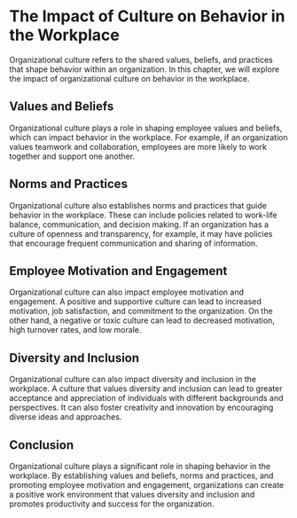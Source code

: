 The Impact of Culture on Behavior in the Workplace
=================================================================================================

Organizational culture refers to the shared values, beliefs, and practices that shape behavior within an organization. In this chapter, we will explore the impact of organizational culture on behavior in the workplace.

Values and Beliefs
------------------

Organizational culture plays a role in shaping employee values and beliefs, which can impact behavior in the workplace. For example, if an organization values teamwork and collaboration, employees are more likely to work together and support one another.

Norms and Practices
-------------------

Organizational culture also establishes norms and practices that guide behavior in the workplace. These can include policies related to work-life balance, communication, and decision making. If an organization has a culture of openness and transparency, for example, it may have policies that encourage frequent communication and sharing of information.

Employee Motivation and Engagement
----------------------------------

Organizational culture can also impact employee motivation and engagement. A positive and supportive culture can lead to increased motivation, job satisfaction, and commitment to the organization. On the other hand, a negative or toxic culture can lead to decreased motivation, high turnover rates, and low morale.

Diversity and Inclusion
-----------------------

Organizational culture can also impact diversity and inclusion in the workplace. A culture that values diversity and inclusion can lead to greater acceptance and appreciation of individuals with different backgrounds and perspectives. It can also foster creativity and innovation by encouraging diverse ideas and approaches.

Conclusion
----------

Organizational culture plays a significant role in shaping behavior in the workplace. By establishing values and beliefs, norms and practices, and promoting employee motivation and engagement, organizations can create a positive work environment that values diversity and inclusion and promotes productivity and success for the organization.
